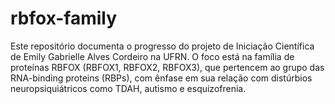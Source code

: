 # rbfox-family
Este repositório documenta o progresso do projeto de Iniciação Científica de Emily Gabrielle Alves Cordeiro na UFRN. O foco está na família de proteínas RBFOX (RBFOX1, RBFOX2, RBFOX3), que pertencem ao grupo das RNA-binding proteins (RBPs), com ênfase em sua relação com distúrbios neuropsiquiátricos como TDAH, autismo e esquizofrenia.
